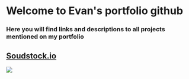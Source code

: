 # Welcome to Evan's portfolio github
### Here you will find links and descriptions to all projects mentioned on my portfolio

## [Soudstock.io](soundstock.io)
![](assets/images/soundstock.JPG=100x)
